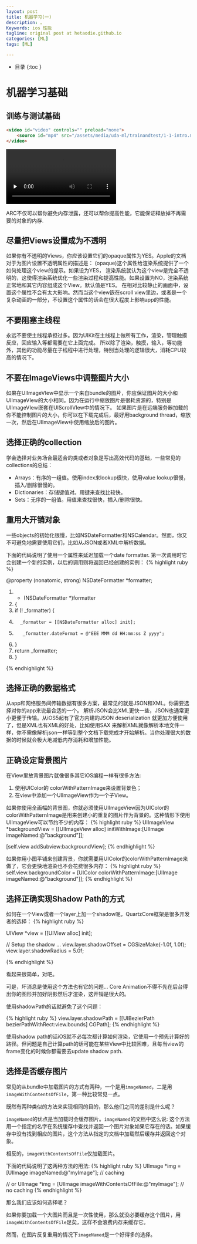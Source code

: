 ```yaml
---
layout: post
title: 机器学习(一)
description: 。
Keywords: ios 性能
tagline: original post at hetaodie.github.io
categories: [ML]
tags: [ML]

---
```




* 目录
 {:toc  }
# 机器学习基础

## 训练与测试基础

```html
<video id="video" controls="" preload="none">
    <source id="mp4" src="/assets/media/uda-ml/trainandtest/1-1-intro.mp4" type="video/mp4">
</video>

```





<video id="video" controls="" preload="none">
    <source id="mp4" src="/assets/media/uda-ml/trainandtest/1-1-intro.mp4" type="video/mp4">
</video>





ARC不仅可以帮你避免内存泄露，还可以帮你提高性能，它能保证释放掉不再需要的对象的内存.

## 尽量把Views设置成为不透明

如果你有不透明的Views，你应该设置它们的opaque属性为YES。Apple的文档对于为图片设置不透明属性的描述是：
(opaque)这个属性给渲染系统提供了一个如何处理这个view的提示。如果设为YES， 渲染系统就认为这个view是完全不透明的，这使得渲染系统优化一些渲染过程和提高性能。如果设置为NO，渲染系统正常地和其它内容组成这个View。默认值是YES。
在相对比较静止的画面中，设置这个属性不会有太大影响。然而当这个view嵌在scroll view里边，或者是一个复杂动画的一部分，不设置这个属性的话会在很大程度上影响app的性能。<br />

## 不要阻塞主线程

永远不要使主线程承担过多。因为UIKit在主线程上做所有工作，渲染，管理触摸反应，回应输入等都需要在它上面完成。
所以除了渲染，触摸，输入，等功能外，其他的功能尽量在子线程中进行处理，特别当处理的逻辑很大，消耗CPU较高的情况下。<br />

## 不要在ImageViews中调整图片大小

如果在UIImageVIew中显示一个来自bundle的图片，你应保证图片的大小和UIImageVIew的大小相同。因为在运行中缩放图片是很耗资源的，特别是UIImageVIew嵌套在UIScrollVIew中的情况下。 如果图片是在远端服务器加载的你不能控制图片的大小，你可以在下载完成后，最好用background thread，缩放一次，然后在UIImageView中使用缩放后的图片。

## 选择正确的collection

学会选择对业务场合最适合的类或者对象是写出高效代码的基础，一些常见的collections的总结：

- Arrays：有序的一组值。使用index来lookup很快，使用value lookup很慢，插入/删除很慢的。
- Dictionaries：存储键值对。用键来查找比较快。
- Sets：无序的一组值。用值来查找很快，插入/删除很快。

## 重用大开销对象

一些objects的初始化很慢，比如NSDateFormatter和NSCalendar。然而，你又不可避免地需要使用它们，比如从JSON或者XML中解析数据。
<P>
下面的代码说明了使用一个属性来延迟加载一个date formatter. 第一次调用时它会创建一个新的实例，以后的调用则将返回已经创建的实例：
{% highlight ruby %}

@property (nonatomic, strong) NSDateFormatter *formatter;

1. - (NSDateFormatter *)formatter
2.  {
3.    if (! _formatter) {
4.       _formatter = [[NSDateFormatter alloc] init];
5.        _formatter.dateFormat = @"EEE MMM dd HH:mm:ss Z yyyy"; 
6.    }
7.    return _formatter;
8.   }

{% endhighlight %}

## 选择正确的数据格式
从app和网络服务间传输数据有很多方案，最常见的就是JSON和XML。你需要选择对你的app来说最合适的一个。
解析JSON会比XML更快一些，JSON也通常更小更便于传输。从iOS5起有了官方内建的JSON deserialization 就更加方便使用了，但是XML也有XML的好处，比如使用SAX 来解析XML就像解析本地文件一样，你不需像解析json一样等到整个文档下载完成才开始解析。当你处理很大的数据的时候就会极大地减低内存消耗和增加性能。<br />

## 正确设定背景图片

在View里放背景图片就像很多其它iOS编程一样有很多方法:

1. 使用UIColor的 colorWithPatternImage来设置背景色；
2. 在view中添加一个UIImageView作为一个子View。
  
如果你使用全画幅的背景图，你就必须使用UIImageView因为UIColor的colorWithPatternImage是用来创建小的重复的图片作为背景的。这种情形下使用UIImageView可以节约不少的内存：
{% highlight ruby %}
UIImageView *backgroundView = [[UIImageView alloc] initWithImage:[UIImage imageNamed:@"background"]];

[self.view addSubview:backgroundView];
{% endhighlight %}

如果你用小图平铺来创建背景，你就需要用UIColor的colorWithPatternImage来做了，它会更快地渲染也不会花费很多内存：
{% highlight ruby %}
self.view.backgroundColor = [UIColor colorWithPatternImage:[UIImage imageNamed:@"background"]];
{% endhighlight %}

## 选择正确实现Shadow Path的方式

如何在一个View或者一个layer上加一个shadow呢，QuartzCore框架是很多开发者的选择：
{% highlight ruby %}

UIView *view = [[UIView alloc] init];

// Setup the shadow ...
view.layer.shadowOffset = CGSizeMake(-1.0f, 1.0f);
view.layer.shadowRadius = 5.0f;

{% endhighlight %}

看起来很简单，对吧。

可是，坏消息是使用这个方法也有它的问题… Core Animation不得不先在后台得出你的图形并加好阴影然后才渲染，这开销是很大的。

使用shadowPath的话就避免了这个问题：

{% highlight ruby %}
view.layer.shadowPath = [[UIBezierPath bezierPathWithRect:view.bounds] CGPath];
{% endhighlight %}

使用shadow path的话iOS就不必每次都计算如何渲染，它使用一个预先计算好的路径。但问题是自己计算path的话可能在某些View中比较困难，且每当view的frame变化的时候你都需要去update shadow path.<br />

## 选择是否缓存图片

常见的从bundle中加载图片的方式有两种，一个是用`imageNamed`，二是用`imageWithContentsOfFile`，第一种比较常见一点。

既然有两种类似的方法来实现相同的目的，那么他们之间的差别是什么呢？

`imageNamed`的优点是当加载时会缓存图片。`imageNamed`的文档中这么说:
这个方法用一个指定的名字在系统缓存中查找并返回一个图片对象如果它存在的话。如果缓存中没有找到相应的图片，这个方法从指定的文档中加载然后缓存并返回这个对象。

相反的，`imageWithContentsOfFile`仅加载图片。

下面的代码说明了这两种方法的用法:
{% highlight ruby %}
UIImage *img = [UIImage imageNamed:@"myImage"]; 
// caching

// or
 UIImage *img = [UIImage imageWithContentsOfFile:@"myImage"]; 
// no caching
{% endhighlight %}

那么我们应该如何选择呢？

如果你要加载一个大图片而且是一次性使用，那么就没必要缓存这个图片，用`imageWithContentsOfFile`足矣，这样不会浪费内存来缓存它。

然而，在图片反复重用的情况下`imageNamed`是一个好得多的选择。<br />
